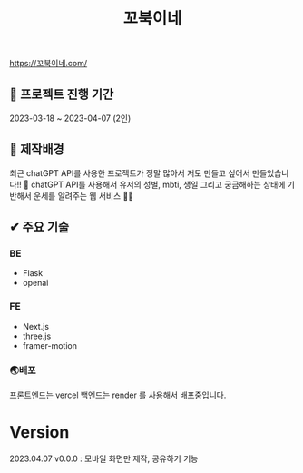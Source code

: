 <h1 align="center"> 꼬북이네 </h1>
<br/>

https://꼬북이네.com/




## 💜 프로젝트 진행 기간
2023-03-18 ~ 2023-04-07 (2인)

## 🎵 제작배경
최근 chatGPT API를 사용한 프로젝트가 정말 많아서 저도 만들고 싶어서 만들었습니다!! 🍭
chatGPT API를 사용해서 유저의 성별, mbti, 생일 그리고 궁금해하는 상태에 기반해서 운세를 알려주는 웹 서비스 🚀🚀

## ✔ 주요 기술
### BE
- Flask
- openai

### FE
- Next.js
- three.js
- framer-motion

### 🌏배포
프론트엔드는 vercel
백엔드는 render 를 사용해서 배포중입니다.


# Version

2023.04.07 v0.0.0 : 모바일 화면만 제작, 공유하기 기능 
